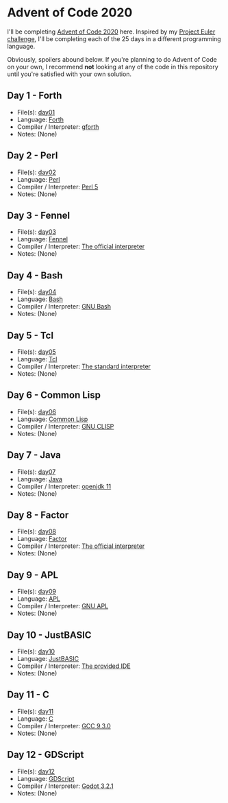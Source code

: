 
# Advent of Code 2020

I'll be completing [Advent of Code
2020](https://adventofcode.com/2020/) here. Inspired by my [Project
Euler challenge](https://github.com/Mercerenies/eulers-melting-pot/),
I'll be completing each of the 25 days in a different programming
language.

Obviously, spoilers abound below. If you're planning to do Advent of
Code on your own, I recommend **not** looking at any of the code in
this repository until you're satisfied with your own solution.

## Day 1 - Forth

* File(s): [day01](day01)
* Language: [Forth](https://en.wikipedia.org/wiki/Forth_(programming_language))
* Compiler / Interpreter: [gforth](https://gforth.org/)
* Notes: (None)

## Day 2 - Perl

* File(s): [day02](day02)
* Language: [Perl](https://www.perl.org/)
* Compiler / Interpreter: [Perl 5](https://www.perl.org/get.html)
* Notes: (None)

## Day 3 - Fennel

* File(s): [day03](day03)
* Language: [Fennel](https://fennel-lang.org/)
* Compiler / Interpreter: [The official interpreter](https://fennel-lang.org/setup#downloading-fennel)
* Notes: (None)

## Day 4 - Bash

* File(s): [day04](day04)
* Language: [Bash](https://en.wikipedia.org/wiki/Bash_%28Unix_shell%29)
* Compiler / Interpreter: [GNU Bash](https://www.gnu.org/software/bash/)
* Notes: (None)

## Day 5 - Tcl

* File(s): [day05](day05)
* Language: [Tcl](http://wiki.tcl.tk/299)
* Compiler / Interpreter: [The standard interpreter](http://tcl.tk/)
* Notes: (None)

## Day 6 - Common Lisp

* File(s): [day06](day06)
* Language: [Common Lisp](https://en.wikipedia.org/wiki/Common_Lisp)
* Compiler / Interpreter: [GNU CLISP](https://www.gnu.org/software/clisp/)
* Notes: (None)

## Day 7 - Java

* File(s): [day07](day07)
* Language: [Java](https://en.wikipedia.org/wiki/Java_%28programming_language%29)
* Compiler / Interpreter: [openjdk 11](https://openjdk.java.net/)
* Notes: (None)

## Day 8 - Factor

* File(s): [day08](day08)
* Language: [Factor](http://factorcode.org/)
* Compiler / Interpreter: [The official interpreter](http://factorcode.org/#downloads)
* Notes: (None)

## Day 9 - APL

* File(s): [day09](day09)
* Language: [APL](https://en.wikipedia.org/wiki/APL_(programming_language))
* Compiler / Interpreter: [GNU APL](https://www.gnu.org/software/apl/)
* Notes: (None)

## Day 10 - JustBASIC

* File(s): [day10](day10)
* Language: [JustBASIC](http://justbasic.com/)
* Compiler / Interpreter: [The provided IDE](http://justbasic.com/download.html)
* Notes: (None)

## Day 11 - C

* File(s): [day11](day11)
* Language: [C](https://en.wikipedia.org/wiki/C_%28programming_language%29)
* Compiler / Interpreter: [GCC 9.3.0](https://gcc.gnu.org/)
* Notes: (None)

## Day 12 - GDScript

* File(s): [day12](day12)
* Language: [GDScript](https://docs.godotengine.org/en/stable/getting_started/scripting/gdscript/gdscript_basics.html)
* Compiler / Interpreter: [Godot 3.2.1](https://godotengine.org/)
* Notes: (None)
